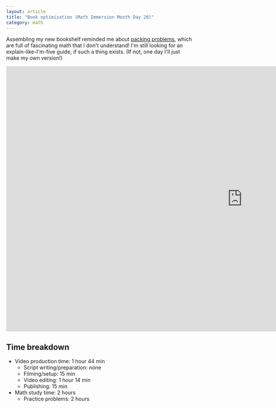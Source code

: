 ```yaml
---
layout: article
title: "Book optimization (Math Immersion Month Day 20)"
category: math
---
```


Assembling my new bookshelf reminded me about [packing problems](https://en.wikipedia.org/wiki/Packing_problems), which are full of fascinating math that I don't understand! I'm still looking for an explain-like-I'm-five guide, if such a thing exists. (If not, one day I'll just make my own version!)

<iframe width="1280" height="720" src="https://www.youtube.com/embed/mRw6GmjZDtQ" frameborder="0" allowfullscreen></iframe>

## Time breakdown
- Video production time: 1 hour 44 min
  - Script writing/preparation: none
  - Filming/setup: 15 min
  - Video editing: 1 hour 14 min
  - Publishing: 15 min
- Math study time: 2 hours
  - Practice problems: 2 hours